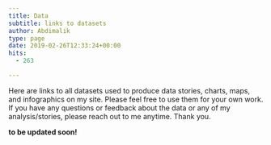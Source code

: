 ```yaml
---
title: Data
subtitle: links to datasets
author: Abdimalik
type: page
date: 2019-02-26T12:33:24+00:00
hits:
  - 263

---
```

Here are links to all datasets used to produce data stories, charts, maps, and infographics on my site. Please feel free to use them for your own work. If you have any questions or feedback about the data or any of my analysis/stories, please reach out to me anytime. Thank you.

**to be updated soon!**
